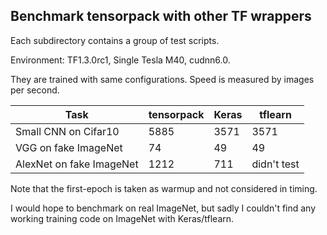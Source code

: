 
## Benchmark tensorpack with other TF wrappers

Each subdirectory contains a group of test scripts.

Environment: TF1.3.0rc1, Single Tesla M40, cudnn6.0.

They are trained with same configurations.  Speed is measured by images per second.

| Task											  | tensorpack	 | Keras	  | tflearn  |
| --------------------------- | ------------ | ------   | -------  |
| Small CNN on Cifar10 			  |		5885       | 3571     | 3571     |
| VGG on fake ImageNet			  |		74				 | 49				| 49       |
| AlexNet on fake ImageNet	  |		1212			 | 711			| didn't test|

Note that the first-epoch is taken as warmup and not considered in timing.

I would hope to benchmark on real ImageNet, but sadly I couldn't find any
working training code on ImageNet with Keras/tflearn.
